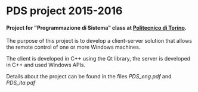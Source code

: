 # PDS project 2015-2016

#### Project for "Programmazione di Sistema" class at [Politecnico di Torino](http://www.polito.it/index.php?lang=en).

The purpose of this project is to develop a client-server solution that allows the remote control of one or more Windows machines.

The client is developed in C++ using the Qt library, the server is developed in C++ and used Windows APIs. 

Details about the project can be found in the files _PDS_eng.pdf_ and _PDS_ita.pdf_
